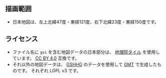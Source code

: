 ## 描画範囲

- 日本地図は、左上北緯47度・東経121度、右下北緯23度・東経150度です。

## ライセンス

- ファイル名に `gsi` を含む地図データの日本部分は、 [地理院タイル](https://maps.gsi.go.jp/development/ichiran.html) を使用しています。 [CC BY 4.0](https://creativecommons.org/licenses/by/4.0/legalcode.ja) 互換です。
- それ以外の地図データは、 [GSHHG](https://www.soest.hawaii.edu/pwessel/gshhg/) のデータを使用して [GMT](https://www.generic-mapping-tools.org/) で生成したものです。 それぞれ LGPL v3 です。

